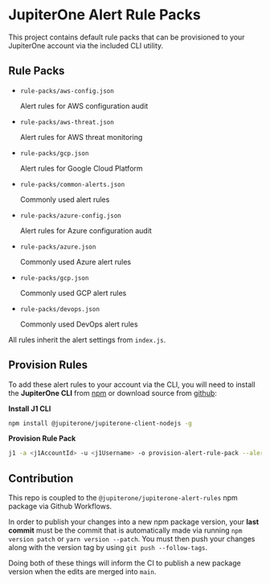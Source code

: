 # JupiterOne Alert Rule Packs

This project contains default rule packs that can be provisioned to your
JupiterOne account via the included CLI utility.

## Rule Packs

- `rule-packs/aws-config.json`

  Alert rules for AWS configuration audit

- `rule-packs/aws-threat.json`

  Alert rules for AWS threat monitoring

- `rule-packs/gcp.json`

  Alert rules for Google Cloud Platform

- `rule-packs/common-alerts.json`

  Commonly used alert rules

- `rule-packs/azure-config.json`

  Alert rules for Azure configuration audit
  
- `rule-packs/azure.json`

  Commonly used Azure alert rules
  
- `rule-packs/gcp.json`

  Commonly used GCP alert rules
  
- `rule-packs/devops.json`

  Commonly used DevOps alert rules
  
All rules inherit the alert settings from `index.js`.

## Provision Rules

To add these alert rules to your account via the CLI, you will need to install
the **JupiterOne CLI** from [npm][1] or download source from [github][2]:

**Install J1 CLI**

```bash
npm install @jupiterone/jupiterone-client-nodejs -g
```

**Provision Rule Pack**

```bash
j1 -a <j1AccountId> -u <j1Username> -o provision-alert-rule-pack --alert -f aws-config
```

[1]: https://www.npmjs.com/package/@jupiterone/jupiterone-client-nodejs
[2]: https://github.com/JupiterOne/jupiterone-client-nodejs

## Contribution

This repo is coupled to the `@jupiterone/jupiterone-alert-rules` npm package via Github Workflows.

In order to publish your changes into a new npm package version, your **last commit** must be the
commit that is automatically made via running `npm version patch` or `yarn version --patch`. You
must then push your changes along with the version tag by using `git push --follow-tags`.

Doing both of these things will inform the CI to publish a new package version when the edits are
merged into `main`.
